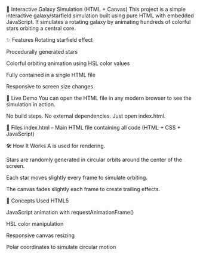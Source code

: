 🌌 Interactive Galaxy Simulation (HTML + Canvas)
This project is a simple interactive galaxy/starfield simulation built using pure HTML with embedded JavaScript. It simulates a rotating galaxy by animating hundreds of colorful stars orbiting a central core.

✨ Features
Rotating starfield effect

Procedurally generated stars

Colorful orbiting animation using HSL color values

Fully contained in a single HTML file

Responsive to screen size changes

🚀 Live Demo
You can open the HTML file in any modern browser to see the simulation in action.

No build steps. No external dependencies. Just open index.html.

📁 Files
index.html – Main HTML file containing all code (HTML + CSS + JavaScript)

🛠️ How It Works
A <canvas> is used for rendering.

Stars are randomly generated in circular orbits around the center of the screen.

Each star moves slightly every frame to simulate orbiting.

The canvas fades slightly each frame to create trailing effects.

🧠 Concepts Used
HTML5 <canvas>

JavaScript animation with requestAnimationFrame()

HSL color manipulation

Responsive canvas resizing

Polar coordinates to simulate circular motion
